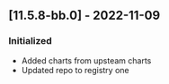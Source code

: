 ## [11.5.8-bb.0] - 2022-11-09
### Initialized
- Added charts from upsteam charts
- Updated repo to registry one
